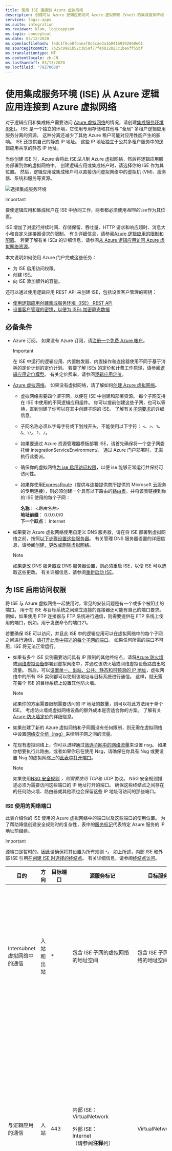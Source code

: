 ```yaml
---
title: 使用 ISE 连接到 Azure 虚拟网络
description: 创建可从 Azure 逻辑应用访问 Azure 虚拟网络（Vnet）的集成服务环境（ISE）
services: logic-apps
ms.suite: integration
ms.reviewer: klam, logicappspm
ms.topic: conceptual
ms.date: 03/12/2020
ms.openlocfilehash: fedc1f6ce8fbaeaf0d2cae3a1b04169192868e61
ms.sourcegitcommit: 7b25c9981b52c385af77feb022825c1be6ff55bf
ms.translationtype: MT
ms.contentlocale: zh-CN
ms.lasthandoff: 03/13/2020
ms.locfileid: "79270688"
---
```

# <a name="connect-to-azure-virtual-networks-from-azure-logic-apps-by-using-an-integration-service-environment-ise"></a>使用集成服务环境 (ISE) 从 Azure 逻辑应用连接到 Azure 虚拟网络

对于逻辑应用和集成帐户需要访问 [ Azure 虚拟网络](../virtual-network/virtual-networks-overview.md)的情况，请创建[集成服务环境(ISE)](../logic-apps/connect-virtual-network-vnet-isolated-environment-overview.md)。 ISE 是一个独立的环境，它使用专用存储和其他与 "全局" 多租户逻辑应用服务分离的资源。 这种分离还减少了其他 Azure 租户可能对应用性能产生的影响。 ISE 还提供自己的静态 IP 地址。 这些 IP 地址独立于公共多租户服务中的逻辑应用共享的静态 IP 地址。

当你创建 ISE 时，Azure 会将此 ISE*注入*到 Azure 虚拟网络，然后将逻辑应用服务部署到你的虚拟网络中。 创建逻辑应用或集成帐户时，请选择你的 ISE 作为其位置。 然后，逻辑应用或集成帐户可以直接访问虚拟网络中的虚拟机 (VM)、服务器、系统和服务等资源。

![选择集成服务环境](./media/connect-virtual-network-vnet-isolated-environment/select-logic-app-integration-service-environment.png)

> [!IMPORTANT]
> 要使逻辑应用和集成帐户在 ISE 中协同工作，两者都必须使用*相同的 ise*作为其位置。

ISE 增加了对运行持续时间、存储保留、吞吐量、HTTP 请求和响应超时、消息大小和自定义连接器请求的限制。 有关详细信息，请参阅[Azure 逻辑应用的限制和配置](../logic-apps/logic-apps-limits-and-config.md)。 若要了解有关 ISEs 的详细信息，请参阅[从 Azure 逻辑应用访问 Azure 虚拟网络资源](../logic-apps/connect-virtual-network-vnet-isolated-environment-overview.md)。

本文说明如何使用 Azure 门户完成这些任务：

* 为 ISE 启用访问权限。
* 创建 ISE。
* 向 ISE 添加额外的容量。

还可以通过使用逻辑应用 REST API 来创建 ISE，包括设置客户管理的密钥：

* [使用逻辑应用创建集成服务环境（ISE） REST API](../logic-apps/create-integration-service-environment-rest-api.md)
* [设置客户管理的密钥，以便为 ISEs 加密静态数据](../logic-apps/customer-managed-keys-integration-service-environment.md)

## <a name="prerequisites"></a>必备条件

* Azure 订阅。 如果没有 Azure 订阅，请[注册一个免费 Azure 帐户](https://azure.microsoft.com/free/)。

  > [!IMPORTANT]
  > 在 ISE 中运行的逻辑应用、内置触发器、内置操作和连接器使用不同于基于消耗的定价计划的定价计划。 若要了解 ISEs 的定价和计费工作原理，请参阅[逻辑应用定价模型](../logic-apps/logic-apps-pricing.md#fixed-pricing)。 有关定价费率，请参阅[逻辑应用定价](../logic-apps/logic-apps-pricing.md)。

* [Azure 虚拟网络](../virtual-network/virtual-networks-overview.md)。 如果没有虚拟网络，请了解如何[创建 Azure 虚拟网络](../virtual-network/quick-create-portal.md)。

  * 虚拟网络需要四个*空*子网，以便在 ISE 中创建和部署资源。 每个子网支持在 ISE 中使用的不同逻辑应用组件。 你可以提前创建这些子网，也可以等待，直到创建了你可以在其中创建子网的 ISE。 了解有关[子网要求](#create-subnet)的详细信息。

  * 子网名称必须以字母字符或下划线开头，不能使用以下字符： `<`、`>`、`%`、`&`、`\\`、`?`、`/`。 
  
  * 如果要通过 Azure 资源管理器模板部署 ISE，请首先确保将一个空子网委托给 integrationServiceEnvironment/。 通过 Azure 门户部署时，无需执行此委派。

  * 确保你的虚拟网络[为 ise 启用访问权限](#enable-access)，以便 ise 能够正常运行并保持可访问性。

  * 如果你使用[ExpressRoute](../expressroute/expressroute-introduction.md)（提供与连接提供商所提供的 Microsoft 云服务的专用连接），则必须创建一个具有以下路由的[路由表](../virtual-network/manage-route-table.md)，并将该表链接到你的 ISE 使用的每个子网：

    **名称**： <*路由名称*><br>
    **地址前缀**： 0.0.0.0/0<br>
    **下一个跃点**： Internet

* 如果要对 Azure 虚拟网络使用自定义 DNS 服务器，请在将 ISE 部署到虚拟网络之前，按照[以下步骤设置这些服务器](../virtual-network/virtual-networks-name-resolution-for-vms-and-role-instances.md)。 有关管理 DNS 服务器设置的详细信息，请参阅[创建、更改或删除虚拟网络](../virtual-network/manage-virtual-network.md#change-dns-servers)。

  > [!NOTE]
  > 如果更改 DNS 服务器或 DNS 服务器设置，则必须重启 ISE，以便 ISE 可以选取这些更改。 有关详细信息，请参阅[重新启动 ISE](../logic-apps/ise-manage-integration-service-environment.md#restart-ISE)。

<a name="enable-access"></a>

## <a name="enable-access-for-ise"></a>为 ISE 启用访问权限

将 ISE 与 Azure 虚拟网络一起使用时，常见的安装问题是有一个或多个被阻止的端口。 用于在 ISE 与目标系统之间建立连接的连接器还可能有自己的端口要求。 例如，如果使用 FTP 连接器与 FTP 系统进行通信，则需要提供在 FTP 系统上使用的端口，例如，用于发送命令的端口21。

若要确保 ISE 可以访问，并且此 ISE 中的逻辑应用可以在虚拟网络中的每个子网之间进行通信，请[打开此表中描述的每个子网的端口](#network-ports-for-ise)。 如果任何所需的端口不可用，ISE 将无法正常运行。

* 如果有多个 ISE 实例需要访问具有 IP 限制的其他终结点，请将[Azure 防火墙](../firewall/overview.md)或[网络虚拟设备](../virtual-network/virtual-networks-overview.md#filter-network-traffic)部署到虚拟网络中，并通过该防火墙或网络虚拟设备路由出站流量。 然后，可以[设置单一、出站、公共、静态和可预测的 IP 地址](connect-virtual-network-vnet-set-up-single-ip-address.md)，虚拟网络中的所有 ISE 实例都可以使用该地址与目标系统进行通信。 这样，就无需在每个 ISE 的目标系统上设置其他防火墙。

   > [!NOTE]
   > 如果你的方案需要限制需要访问的 IP 地址的数量，则可以将此方法用于单个 ISE。 考虑防火墙或虚拟网络设备的额外成本是否适合你的方案。 了解有关[Azure 防火墙定价](https://azure.microsoft.com/pricing/details/azure-firewall/)的详细信息。

* 如果创建了新的 Azure 虚拟网络和子网而没有任何限制，则无需在虚拟网络中设置[网络安全组（nsg）](../virtual-network/security-overview.md#network-security-groups)来控制子网之间的流量。

* 在现有虚拟网络上，你可以*选择*通过[筛选子网中的网络流量](../virtual-network/tutorial-filter-network-traffic.md)来设置 nsg。 如果你想要执行此路由，或者如果你已在使用 Nsg，请确保在你具有 Nsg 或要设置 Nsg 的虚拟网络上的[此表中打开端口](#network-ports-for-ise)。

  > [!NOTE]
  > 如果使用[NSG 安全规则](../virtual-network/security-overview.md#security-rules) *，则需要使用 TCP*和 UDP 协议。 NSG 安全规则描述必须为需要访问这些端口的 IP 地址打开的端口。 确保这些终结点之间存在的任何防火墙、路由器或其他项也会保留这些 IP 地址可访问的那些端口。

<a name="network-ports-for-ise"></a>

### <a name="network-ports-used-by-your-ise"></a>ISE 使用的网络端口

此表介绍你的 ISE 使用的 Azure 虚拟网络中的端口以及这些端口的使用位置。 为了帮助降低创建安全规则时的复杂性，表中的[服务标记](../virtual-network/service-tags-overview.md)代表特定 Azure 服务的 IP 地址前缀组。

> [!IMPORTANT]
> 源端口是暂时的，因此请确保将其设置为所有规则 `*`。 如上所述，内部 ISE 和外部 ISE 引用[在创建 ISE 时选择的终结点](connect-virtual-network-vnet-isolated-environment.md#create-environment)。 有关详细信息，请参阅[终结点访问](../logic-apps/connect-virtual-network-vnet-isolated-environment-overview.md#endpoint-access)。 

| 目的 | 方向 | 目标端口 | 源服务标记 | 目标服务标记 | 说明 |
|---------|-----------|-------------------|--------------------|-------------------------|-------|
| Intersubnet 虚拟网络中的通信 | 入站和出站 | * | 包含 ISE 子网的虚拟网络的地址空间 | 包含 ISE 子网的虚拟网络的地址空间 | 在虚拟网络中的子网*之间*流动的流量是必需的。 <p><p>**重要提示**：对于要在每个子网中的*组件*之间流动的流量，请确保打开每个子网中的所有端口。 |
| 与逻辑应用的通信 | 入站 | 443 | 内部 ISE： <br>VirtualNetwork <p><p>外部 ISE： <br>Internet <br>（请参阅**注释**列） | VirtualNetwork | 可以不使用**Internet**服务标记，而是指定在逻辑应用中调用任何请求触发器或 webhook 的计算机或服务的源 IP 地址。 <p><p>**重要提示**：关闭或阻止此端口会阻止对具有请求触发器的逻辑应用的 HTTP 调用。 |
| 逻辑应用运行历史记录 | 入站 | 443 | 内部 ISE： <br>VirtualNetwork <p><p>外部 ISE： <br>Internet <br>（请参阅**注释**列） | VirtualNetwork | 可以指定要从中查看逻辑应用运行历史记录的计算机或服务的源 IP 地址，而不是使用**Internet**服务标记。 <p><p>**重要提示**：尽管关闭或阻止此端口不会阻止你查看运行历史记录，但无法查看该运行历史记录中每个步骤的输入和输出。 |
| 逻辑应用设计器 - 动态属性 | 入站 | 454 | LogicAppsManagement | VirtualNetwork | 请求来自该区域的逻辑应用访问终结点[入站](../logic-apps/logic-apps-limits-and-config.md#inbound)IP 地址。 |
| 连接器部署 | 入站 | 454 | AzureConnectors | VirtualNetwork | 部署和更新连接器需要。 关闭或阻止此端口会导致 ISE 部署失败，并阻止连接器更新或修复。 |
| 网络运行状况检查 | 入站 | 454 | LogicApps | VirtualNetwork | 请求来自逻辑应用访问终结点，适用于该区域的[入站](../logic-apps/logic-apps-limits-and-config.md#inbound)和[出站](../logic-apps/logic-apps-limits-and-config.md#outbound)IP 地址。 |
| 应用服务管理依赖项 | 入站 | 454、455 | AppServiceManagement | VirtualNetwork | |
| 来自 Azure 流量管理器的通信 | 入站 | 内部 ISE：454 <p><p>外部 ISE：443 | AzureTrafficManager | VirtualNetwork | |
| API 管理 - 管理终结点 | 入站 | 3443 | APIManagement | VirtualNetwork | |
| 连接器策略部署 | 入站 | 3443 | APIManagement | VirtualNetwork | 部署和更新连接器需要。 关闭或阻止此端口会导致 ISE 部署失败，并阻止连接器更新或修复。 |
| 来自逻辑应用的通信 | 出站 | 80、443 | VirtualNetwork | 取决于目标 | 逻辑应用需要与其通信的外部服务的终结点。 |
| Azure Active Directory | 出站 | 80、443 | VirtualNetwork | AzureActiveDirectory | |
| 连接管理 | 出站 | 443 | VirtualNetwork  | 应用服务 | |
| 发布诊断日志和指标 | 出站 | 443 | VirtualNetwork  | AzureMonitor | |
| Azure 存储依赖项 | 出站 | 80、443、445 | VirtualNetwork | 存储 | |
| Azure SQL 依赖关系 | 出站 | 1433 | VirtualNetwork | SQL | |
| Azure 资源运行状况 | 出站 | 1886 | VirtualNetwork | AzureMonitor | 将运行状况状态发布到资源运行状况时必需的 |
| “记录到事件中心”策略和监视代理中的依赖项 | 出站 | 5672 | VirtualNetwork | EventHub | |
| 访问角色实例之间的 Azure Redis 缓存实例 | 入站 <br>出站 | 6379-6383 | VirtualNetwork | VirtualNetwork | 此外，要使 ISE 使用 Azure Cache for Redis，必须打开[Azure cache For REDIS 常见问题中所述的这些出站和入站端口](../azure-cache-for-redis/cache-how-to-premium-vnet.md#outbound-port-requirements)。 |
||||||

<a name="create-environment"></a>

## <a name="create-your-ise"></a>创建 ISE

1. 在[Azure 门户](https://portal.azure.com)的 "Azure 主搜索" 框中，输入 "`integration service environments`" 作为筛选器，并选择 " **Integration Service 环境**"。

   ![查找并选择 "Integration Service 环境"](./media/connect-virtual-network-vnet-isolated-environment/find-integration-service-environment.png)

1. 在 " **Integration Service 环境**" 窗格上，选择 "**添加**"。

   ![查找并选择 "Integration Service 环境"](./media/connect-virtual-network-vnet-isolated-environment/add-integration-service-environment.png)

1. 为环境提供这些详细信息，然后选择 "**查看 + 创建**"，例如：

   ![提供环境详细信息](./media/connect-virtual-network-vnet-isolated-environment/integration-service-environment-details.png)

   | properties | 必选 | 值 | 说明 |
   |----------|----------|-------|-------------|
   | **订阅** | 是 | <*Azure-subscription-name*> | 用于环境的 Azure 订阅 |
   | **资源组** | 是 | <*Azure-resource-group-name*> | 要在其中创建环境的新的或现有的 Azure 资源组 |
   | **Integration service 环境名称** | 是 | <*environment-name*> | ISE 名称，只能包含字母、数字、连字符（`-`）、下划线（`_`）和句点（`.`）。 |
   | **位置** | 是 | <*Azure-datacenter-region*> | 要在其中部署环境的 Azure 数据中心区域 |
   | **SKU** | 是 | **高级**或**开发人员（无 SLA）** | 要创建和使用的 ISE SKU。 有关这些 Sku 之间的差异，请参阅[ISE sku](../logic-apps/connect-virtual-network-vnet-isolated-environment-overview.md#ise-level)。 <p><p>**重要说明**：此选项仅在创建 ISE 时可用，不能在以后更改。 |
   | **额外容量** | 高级版： <br>是 <p><p>开发人员版： <br>不适用 | 高级版： <br>0到10 <p><p>开发人员版： <br>不适用 | 要用于此 ISE 资源的其他处理单元的数量。 若要在创建后添加容量，请参阅[添加 ISE 容量](../logic-apps/ise-manage-integration-service-environment.md#add-capacity)。 |
   | **访问终结点** | 是 | **内部**或**外部** | 要用于 ISE 的访问终结点的类型。 这些终结点确定 ISE 中逻辑应用的请求或 webhook 触发器是否可以从虚拟网络外部接收调用。 <p><p>你的选择还会影响你可以查看和访问逻辑应用运行历史记录中的输入和输出的方式。 有关详细信息，请参阅[ISE 终结点访问](../logic-apps/connect-virtual-network-vnet-isolated-environment-overview.md#endpoint-access)。 <p><p>**重要说明**：此选项仅在创建 ISE 时可用，不能在以后更改。 |
   | **虚拟网络** | 是 | <Azure-virtual-network-name> | 要注入环境以便该环境中的逻辑应用可以访问虚拟网络的 Azure 虚拟网络。 如果没有网络，请[先创建 Azure 虚拟网络](../virtual-network/quick-create-portal.md)。 <p><p>**重要提示**：只有在创建 ISE 时*才*可以执行此注入。 |
   | **子网** | 是 | <*subnet-resource-list*> | ISE 需要四个*空*子网，以便在您的环境中创建和部署资源。 要创建每个子网，请[按照此表下方的步骤操作](#create-subnet)。 |
   |||||

   <a name="create-subnet"></a>

   **创建子网**

   若要在环境中创建和部署资源，ISE 需要四个不委托给任何服务的*空*子网。 每个子网支持在 ISE 中使用的不同逻辑应用组件。 创建环境后，*无法*更改这些子网地址。 每个子网都需要满足以下要求：

   * 的名称以字母字符或下划线（无数字）开头，并且不使用以下字符： `<`、`>`、`%`、`&`、`\\`、`?`、`/`。

   * 使用无[类别域间路由（CIDR）格式](https://en.wikipedia.org/wiki/Classless_Inter-Domain_Routing)和 B 类地址空间。

   * 至少在地址空间中使用 `/27`，因为每个子*网至少需要32地址。* 例如：

     * `10.0.0.0/28` 只有16个地址并且太小，因为 2<sup>（32-28）</sup>为 2<sup>4</sup>或16。

     * `10.0.0.0/27` 具有32地址，因为 2<sup>（32-27）</sup>为 2<sup>5</sup>或32。

     * `10.0.0.0/24` 具有256地址，因为 2<sup>（32-24）</sup>是 2<sup>8</sup>或256。 但是，更多的地址未提供任何其他权益。

     若要了解有关计算地址的详细信息，请参阅[IPV4 CIDR 块](https://en.wikipedia.org/wiki/Classless_Inter-Domain_Routing#IPv4_CIDR_blocks)。

   * 如果使用[ExpressRoute](../expressroute/expressroute-introduction.md)，则必须创建一个包含以下路由的[路由表](../virtual-network/manage-route-table.md)，并将该表链接到你的 ISE 使用的每个子网：

     **名称**： <*路由名称*><br>
     **地址前缀**： 0.0.0.0/0<br>
     **下一个跃点**： Internet

   1. 在 "**子网**" 列表下，选择 "**管理子网配置**"。

      ![管理子网配置](./media/connect-virtual-network-vnet-isolated-environment/manage-subnet-configuration.png)

   1. 在 "**子网**" 窗格中，选择 "**子网**"。

      ![添加四个空子网](./media/connect-virtual-network-vnet-isolated-environment/add-empty-subnets.png)

   1. 在“添加子网”窗格中，提供此信息。

      * **名称**：子网的名称
      * **地址范围（CIDR 块）** ：你的虚拟网络中的子网范围和 cidr 格式

      ![添加子网详细信息](./media/connect-virtual-network-vnet-isolated-environment/provide-subnet-details.png)

   1. 完成后，请选择“确定”。

   1. 重复这些步骤创建额外三个子网。

      > [!NOTE]
      > 如果尝试创建的子网无效，Azure 门户将显示一条消息，但不会阻止你的进度。

   有关创建子网的详细信息，请参阅[添加虚拟网络子网](../virtual-network/virtual-network-manage-subnet.md)。

1. 在 Azure 成功验证 ISE 信息后，选择 "**创建**"，例如：

   ![验证成功后，选择 "创建"](./media/connect-virtual-network-vnet-isolated-environment/ise-validation-success.png)

   Azure 会开始部署环境，这通常需要两个小时才能完成。 有时，部署可能最多需要四个小时。 若要检查部署状态，请在 Azure 工具栏上选择 "通知" 图标，打开 "通知" 窗格。

   ![检查部署状态](./media/connect-virtual-network-vnet-isolated-environment/environment-deployment-status.png)

   如果部署成功完成，Azure 会显示以下通知：

   ![部署成功](./media/connect-virtual-network-vnet-isolated-environment/deployment-success-message.png)

   否则，请按照 Azure 门户说明进行故障排除部署。

   > [!NOTE]
   > 如果部署失败或删除了 ISE，Azure 可能需要长达一小时的时间才能释放子网。 这种延迟意味着可能需要等待，才能在另一 ISE 中重用这些子网。
   >
   > 如果删除虚拟网络，则在释放子网之前，Azure 通常需要两个小时，但此操作可能需要更长时间。 
   > 删除虚拟网络时，请确保没有资源仍处于连接状态。 
   > 请参阅[删除虚拟网络](../virtual-network/manage-virtual-network.md#delete-a-virtual-network)。

1. 若要查看环境，请**选择 "在部署**完成后，Azure 不会自动切换到你的环境"。

1. 若要查看 ISE 的网络运行状况，请参阅[管理集成服务环境](../logic-apps/ise-manage-integration-service-environment.md#check-network-health)。

1. 若要开始在 ISE 中创建逻辑应用和其他项目，请参阅[将资源添加到 integration service 环境](../logic-apps/add-artifacts-integration-service-environment-ise.md)。

   > [!IMPORTANT]
   > 创建 ISE 之后可用的托管 ISE 连接器不会自动显示在逻辑应用设计器上的连接器选取器中。 在可以使用这些 ISE 连接器之前，必须手动[将这些连接器添加到 ISE](../logic-apps/add-artifacts-integration-service-environment-ise.md#add-ise-connectors-environment) ，使其显示在逻辑应用设计器中。

## <a name="next-steps"></a>后续步骤

* [将资源添加到 integration service 环境](../logic-apps/add-artifacts-integration-service-environment-ise.md)
* [管理 integration service 环境](../logic-apps/ise-manage-integration-service-environment.md#check-network-health)
* 详细了解 [Azure 虚拟网络](../virtual-network/virtual-networks-overview.md)
* 了解 [Azure 服务的虚拟网络集成](../virtual-network/virtual-network-for-azure-services.md)
